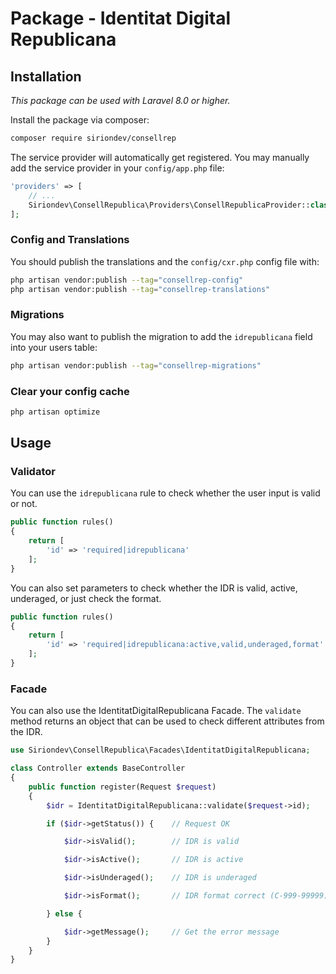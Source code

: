 # Package - Identitat Digital Republicana

## Installation

_This package can be used with Laravel 8.0 or higher._

Install the package via composer:

```bash
composer require siriondev/consellrep
```

The service provider will automatically get registered. You may manually add the service provider in your `config/app.php` file:

```php
'providers' => [
    // ...
    Siriondev\ConsellRepublica\Providers\ConsellRepublicaProvider::class,
];
```

### Config and Translations

You should publish the translations and the `config/cxr.php` config file with:

```bash
php artisan vendor:publish --tag="consellrep-config"
php artisan vendor:publish --tag="consellrep-translations"
```

### Migrations

You may also want to publish the migration to add the `idrepublicana` field into your users table:

```bash
php artisan vendor:publish --tag="consellrep-migrations"
```

### Clear your config cache

```bash
php artisan optimize
```

## Usage

### Validator

You can use the `idrepublicana` rule to check whether the user input is valid or not.

```php
public function rules()
{
    return [
        'id' => 'required|idrepublicana'
    ];
}
```

You can also set parameters to check whether the IDR is valid, active, underaged, or just check the format.

```php
public function rules()
{
    return [
        'id' => 'required|idrepublicana:active,valid,underaged,format'
    ];
}
```

### Facade

You can also use the IdentitatDigitalRepublicana Facade.
The `validate` method returns an object that can be used to check different attributes from the IDR.

```php
use Siriondev\ConsellRepublica\Facades\IdentitatDigitalRepublicana;

class Controller extends BaseController
{
    public function register(Request $request)
    {
        $idr = IdentitatDigitalRepublicana::validate($request->id);

        if ($idr->getStatus()) {    // Request OK

            $idr->isValid();        // IDR is valid

            $idr->isActive();       // IDR is active

            $idr->isUnderaged();    // IDR is underaged

            $idr->isFormat();       // IDR format correct (C-999-99999)

        } else {

            $idr->getMessage();     // Get the error message
        }
    }
}
```
